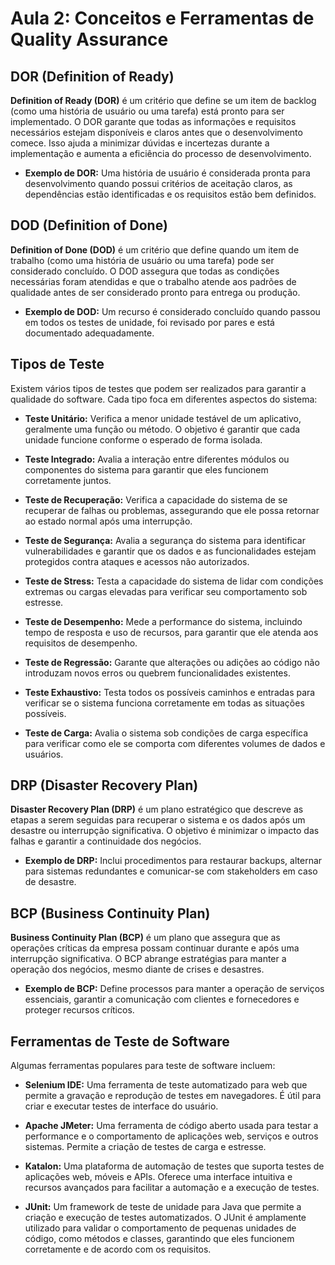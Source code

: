 # Aula 2: Conceitos e Ferramentas de Quality Assurance

## DOR (Definition of Ready)

**Definition of Ready (DOR)** é um critério que define se um item de backlog (como uma história de usuário ou uma tarefa) está pronto para ser implementado. O DOR garante que todas as informações e requisitos necessários estejam disponíveis e claros antes que o desenvolvimento comece. Isso ajuda a minimizar dúvidas e incertezas durante a implementação e aumenta a eficiência do processo de desenvolvimento.

- **Exemplo de DOR:** Uma história de usuário é considerada pronta para desenvolvimento quando possui critérios de aceitação claros, as dependências estão identificadas e os requisitos estão bem definidos.

## DOD (Definition of Done)

**Definition of Done (DOD)** é um critério que define quando um item de trabalho (como uma história de usuário ou uma tarefa) pode ser considerado concluído. O DOD assegura que todas as condições necessárias foram atendidas e que o trabalho atende aos padrões de qualidade antes de ser considerado pronto para entrega ou produção.

- **Exemplo de DOD:** Um recurso é considerado concluído quando passou em todos os testes de unidade, foi revisado por pares e está documentado adequadamente.

## Tipos de Teste

Existem vários tipos de testes que podem ser realizados para garantir a qualidade do software. Cada tipo foca em diferentes aspectos do sistema:

- **Teste Unitário:** Verifica a menor unidade testável de um aplicativo, geralmente uma função ou método. O objetivo é garantir que cada unidade funcione conforme o esperado de forma isolada.

- **Teste Integrado:** Avalia a interação entre diferentes módulos ou componentes do sistema para garantir que eles funcionem corretamente juntos.

- **Teste de Recuperação:** Verifica a capacidade do sistema de se recuperar de falhas ou problemas, assegurando que ele possa retornar ao estado normal após uma interrupção.

- **Teste de Segurança:** Avalia a segurança do sistema para identificar vulnerabilidades e garantir que os dados e as funcionalidades estejam protegidos contra ataques e acessos não autorizados.

- **Teste de Stress:** Testa a capacidade do sistema de lidar com condições extremas ou cargas elevadas para verificar seu comportamento sob estresse.

- **Teste de Desempenho:** Mede a performance do sistema, incluindo tempo de resposta e uso de recursos, para garantir que ele atenda aos requisitos de desempenho.

- **Teste de Regressão:** Garante que alterações ou adições ao código não introduzam novos erros ou quebrem funcionalidades existentes.

- **Teste Exhaustivo:** Testa todos os possíveis caminhos e entradas para verificar se o sistema funciona corretamente em todas as situações possíveis.

- **Teste de Carga:** Avalia o sistema sob condições de carga específica para verificar como ele se comporta com diferentes volumes de dados e usuários.

## DRP (Disaster Recovery Plan)

**Disaster Recovery Plan (DRP)** é um plano estratégico que descreve as etapas a serem seguidas para recuperar o sistema e os dados após um desastre ou interrupção significativa. O objetivo é minimizar o impacto das falhas e garantir a continuidade dos negócios.

- **Exemplo de DRP:** Inclui procedimentos para restaurar backups, alternar para sistemas redundantes e comunicar-se com stakeholders em caso de desastre.

## BCP (Business Continuity Plan)

**Business Continuity Plan (BCP)** é um plano que assegura que as operações críticas da empresa possam continuar durante e após uma interrupção significativa. O BCP abrange estratégias para manter a operação dos negócios, mesmo diante de crises e desastres.

- **Exemplo de BCP:** Define processos para manter a operação de serviços essenciais, garantir a comunicação com clientes e fornecedores e proteger recursos críticos.

## Ferramentas de Teste de Software

Algumas ferramentas populares para teste de software incluem:

- **Selenium IDE:** Uma ferramenta de teste automatizado para web que permite a gravação e reprodução de testes em navegadores. É útil para criar e executar testes de interface do usuário.

- **Apache JMeter:** Uma ferramenta de código aberto usada para testar a performance e o comportamento de aplicações web, serviços e outros sistemas. Permite a criação de testes de carga e estresse.

- **Katalon:** Uma plataforma de automação de testes que suporta testes de aplicações web, móveis e APIs. Oferece uma interface intuitiva e recursos avançados para facilitar a automação e a execução de testes.

- **JUnit:** Um framework de teste de unidade para Java que permite a criação e execução de testes automatizados. O JUnit é amplamente utilizado para validar o comportamento de pequenas unidades de código, como métodos e classes, garantindo que eles funcionem corretamente e de acordo com os requisitos.